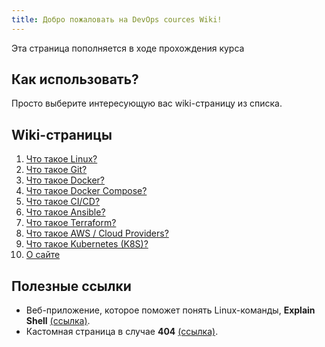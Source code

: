 ```yaml
---
title: Добро пожаловать на DevOps cources Wiki!
---
```

Эта страница пополняется в ходе прохождения курса

## Как использовать?

Просто выберите интересующую вас wiki-страницу из списка.

## Wiki-страницы

1. [Что такое Linux?](wiki/linux.md)
1. [Что такое Git?](wiki/git.md)
1. [Что такое Docker?](wiki/docker.md)
1. [Что такое Docker Compose?](wiki/docker-compose.md)
1. [Что такое CI/CD?](wiki/ci-cd.md)
1. [Что такое Ansible?](wiki/ansible.md)
1. [Что такое Terraform?](wiki/terraform.md)
1. [Что такое AWS / Cloud Providers?](wiki/aws-cloud-providers.md)
1. [Что такое Kubernetes (K8S)?](wiki/k8s.md)
1. [О сайте](about.md)

## Полезные ссылки

- Веб-приложение, которое поможет понять Linux-команды, **Explain Shell** [(ссылка)](https://explainshell.com/).
- Кастомная страница в случае **404** [(ссылка)](wiki/testError).